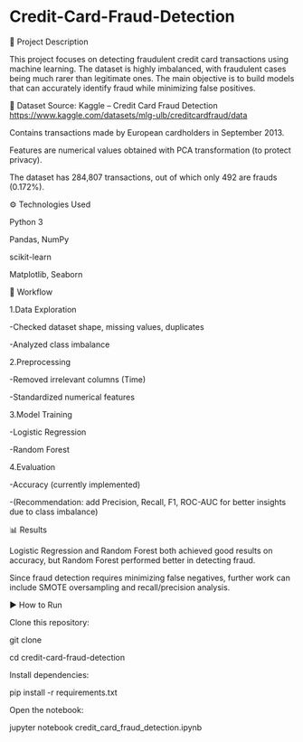 # Credit-Card-Fraud-Detection
📖 Project Description

This project focuses on detecting fraudulent credit card transactions using machine learning. The dataset is highly imbalanced, with fraudulent cases being much rarer than legitimate ones. The main objective is to build models that can accurately identify fraud while minimizing false positives.



📂 Dataset
Source: Kaggle – Credit Card Fraud Detection
https://www.kaggle.com/datasets/mlg-ulb/creditcardfraud/data

Contains transactions made by European cardholders in September 2013.

Features are numerical values obtained with PCA transformation (to protect privacy).

The dataset has 284,807 transactions, out of which only 492 are frauds (0.172%).



⚙️ Technologies Used

Python 3

Pandas, NumPy

scikit-learn

Matplotlib, Seaborn



🚀 Workflow


1.Data Exploration

 -Checked dataset shape, missing values, duplicates
 
 -Analyzed class imbalance

 
2.Preprocessing

 -Removed irrelevant columns (Time)
 
 -Standardized numerical features

 
3.Model Training

 -Logistic Regression
 
 -Random Forest

 
4.Evaluation

 -Accuracy (currently implemented)
 
 -(Recommendation: add Precision, Recall, F1, ROC-AUC for better insights due to class imbalance)
 


 📊 Results

Logistic Regression and Random Forest both achieved good results on accuracy, but Random Forest performed better in detecting fraud.

Since fraud detection requires minimizing false negatives, further work can include SMOTE oversampling and recall/precision analysis.



▶️ How to Run

Clone this repository:

git clone 

cd credit-card-fraud-detection


Install dependencies:

pip install -r requirements.txt


Open the notebook:

jupyter notebook credit_card_fraud_detection.ipynb
